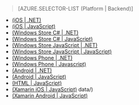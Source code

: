 ﻿> [AZURE.SELECTOR-LIST (Platform | Backend)]
- [(iOS | .NET)](/pt-br/documentation/articles/mobile-services-dotnet-backend-ios-authorize-users-in-scripts/)
- [(iOS | JavaScript)](/pt-br/documentation/articles/mobile-services-ios-authorize-users-in-scripts/)
- [(Windows Store C# | .NET)](/pt-br/documentation/articles/mobile-services-dotnet-backend-windows-store-dotnet-authorize-users-in-scripts/)
- [(Windows Store C# | JavaScript)](/pt-br/documentation/articles/mobile-services-windows-store-dotnet-authorize-users-in-scripts/)
- [(Windows Store JavaScript | .NET)](/pt-br/documentation/articles/mobile-services-dotnet-backend-windows-store-javascript-authorize-users-in-scripts/)
- [(Windows Store JavaScript | JavaScript)](/pt-br/documentation/articles/mobile-services-windows-store-javascript-authorize-users-in-scripts/)
- [(Windows Phone | .NET)](/pt-br/documentation/articles/mobile-services-dotnet-backend-windows-phone-authorize-users-in-scripts/)
- [(Windows Phone | Javascript)](/pt-br/documentation/articles/mobile-services-windows-phone-authorize-users-in-scripts/)
- [(Android | .NET)](/pt-br/documentation/articles/mobile-services-dotnet-backend-android-authorize-users-in-scripts/)
- [(Android | JavaScript)](/pt-br/documentation/articles/mobile-services-android-authorize-users-in-scripts/)
- [(HTML | JavaScript)](/pt-br/documentation/articles/mobile-services-html-authorize-users-in-scripts/)
- [(Xamarin iOS | JavaScript)](/pt-br/documentation/articles/partner-xamarin-mobile-services-ios-authorize-users-in-scripts/)
data/)
- [(Xamarin Android | JavaScript)](/pt-br/documentation/articles/partner-xamarin-mobile-services-android-authorize-users-in-scripts/)
<!--HONumber=42-->
